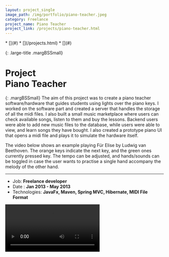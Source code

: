 ```yaml
---
layout: project_single
image_path: /img/portfolio/piano-teacher.jpeg
category: Freelance
project_name: Piano Teacher
project_link: /projects/piano-teacher.html
---
```

<div class="block-nav-work margBottom" markdown="1">
  * [<i class="icon-left-open-mini"></i>](#)
  * [<i class="icon-cancel"></i>](/projects.html)
  * [<i class="icon-right-open-mini"></i>](#)
</div>

<div class="block-single margBottom clearfix" markdown="1">
<div class="col-md-10 col-md-offset-1" markdown="1">

{: .large-title .margBSSmall}
# Project <br/> Piano Teacher

{: .margBSSmall}
The aim of this project was to create a piano teacher software/hardware that guides
students using lights over the piano keys. I worked on the software part and created a server that handles
the storage of all the midi files. I also built a small music marketplace where users can check available songs,
listen to them and buy the lessons. Backend users were able to add new music files to the database,
while users were able to view, and learn songs they have bought. I also created a prototype piano UI that opens
a midi file and plays it to simulate the hardware itself.

The video below shows an example playing Für Elise by Ludwig van Beethoven. The orange keys indicate the next key,
and the green ones currently pressed key. The tempo can be adjusted, and hands/sounds can be toggled in case the
user wants to practise a single hand accompany the melody of the other hand.

---

* Job: **Freelance developer**
* Date : **Jan 2013 - May 2013**
* Technologies: **JavaFx, Maven, Spring MVC, Hibernate, MIDI File Format**

</div>
</div>


<div class="block-single margBottom clearfix">
  <div class="col-md-10 col-md-offset-1">
      <video controls>
          <source src="img/piano.mp4" type="video/mp4">
      </video>
  </div>
</div>
